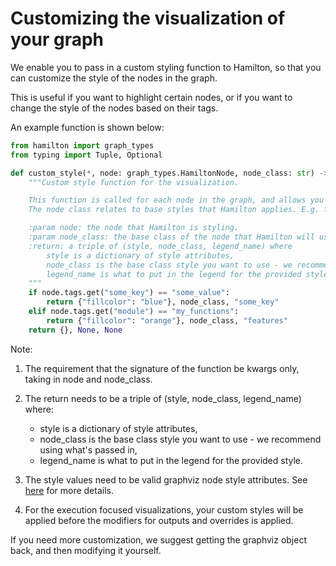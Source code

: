 # Customizing the visualization of your graph

We enable you to pass in a custom styling function to Hamilton, so that you can customize the style of the nodes in the graph.

This is useful if you want to highlight certain nodes, or if you want to change the style of the nodes based on their tags.

An example function is shown below:

```python
from hamilton import graph_types
from typing import Tuple, Optional

def custom_style(*, node: graph_types.HamiltonNode, node_class: str) -> Tuple[dict, Optional[str], Optional[str]]:
    """Custom style function for the visualization.

    This function is called for each node in the graph, and allows you to customize the style of the node.
    The node class relates to base styles that Hamilton applies. E.g. function vs materializer.

    :param node: the node that Hamilton is styling.
    :param node_class: the base class of the node that Hamilton will use to style it.
    :return: a triple of (style, node_class, legend_name) where
        style is a dictionary of style attributes,
        node_class is the base class style you want to use - we recommend using what's passed in,
        legend_name is what to put in the legend for the provided style.
    """
    if node.tags.get("some_key") == "some_value":
        return {"fillcolor": "blue"}, node_class, "some_key"
    elif node.tags.get("module") == "my_functions":
        return {"fillcolor": "orange"}, node_class, "features"
    return {}, None, None

```
Note:
1. The requirement that the signature of the function be kwargs only, taking in node and node_class.
2. The return needs to be a triple of (style, node_class, legend_name) where:

    * style is a dictionary of style attributes,
    * node_class is the base class style you want to use - we recommend using what's passed in,
    * legend_name is what to put in the legend for the provided style.

3. The style values need to be valid graphviz node style attributes. See [here](https://graphviz.org/doc/info/attrs.html) for more details.
4. For the execution focused visualizations, your custom styles will be applied before the modifiers for outputs and overrides is applied.

If you need more customization, we suggest getting the graphviz object back, and then modifying it yourself.
